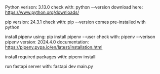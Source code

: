 Python verison:
    3.13.0
check with: python --version
download here: https://www.python.org/downloads/

pip version:
    24.3.1
check with: pip --version
comes pre-installed with python

install pipenv using:
    pip install pipenv --user
check with: pipenv --verison
pipenv version: 2024.4.0
documentation: https://pipenv.pypa.io/en/latest/installation.html

install required packages with:
    pipenv install

run fastapi server with:
    fastapi dev main.py
